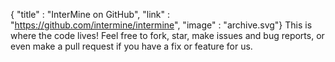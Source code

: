 {
  "title" : "InterMine on GitHub",
  "link" :  "https://github.com/intermine/intermine",
  "image" : "archive.svg"}
This is where the code lives! Feel free to fork, star, make issues and bug reports, or even make a pull request if you have a fix or feature for us.

